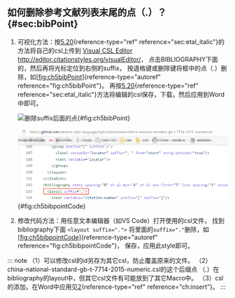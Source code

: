 ## 如何删除参考文献列表末尾的点（.）？ {#sec:bibPoint}

1.  可视化方法：按[5.20](#sec:etal_italic){reference-type="ref" reference="sec:etal_italic"}的方法将自己的csl上传到 [Visual CSL Editor](http://editor.citationstyles.org/visualEditor/) <http://editor.citationstyles.org/visualEditor/>， 点击BIBLIOGRAPHY下面的，然后再将光标定位到右侧的suffix， 按退格键或删除键将框中的点（.）删除，如[\[fig:ch5bibPoint\]](#fig:ch5bibPoint){reference-type="autoref" reference="fig:ch5bibPoint"}。 再按[5.20](#sec:etal_italic){reference-type="ref" reference="sec:etal_italic"}方法将编辑的csl保存，下载，然后应用到Word中即可。

    ![删除suffix后面的点](ch5bibPoint.png){#fig:ch5bibPoint}

    ![通过编辑代码删除参考文献后面的点](ch5bibpointCode.png){#fig:ch5bibpointCode}

2.  修改代码方法：用任意文本编辑器（如VS Code）打开使用的csl文件， 找到bibliography下面 `<layout suffix=".">` 将里面的`suffix="."`删除，如[\[fig:ch5bibpointCode\]](#fig:ch5bibpointCode){reference-type="autoref" reference="fig:ch5bibpointCode"}， 保存，应用此style即可。

::: note
（1）可以修改csl的id另存为其它csl，防止覆盖原来的文件。 （2）china-national-standard-gb-t-7714-2015-numeric.csl的这个后缀点 （.）在bibliography的layout中，但其它csl文件有可能放到了其它Macro中。 （3）csl的添加，在Word中应用见[2](#ch:insert){reference-type="ref" reference="ch:insert"}。
:::

